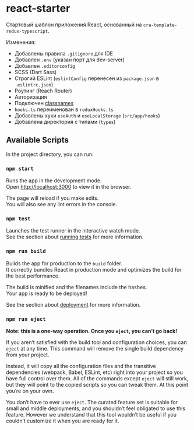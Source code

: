 # react-starter

Стартовый шаблон приложения React, основанный на `cra-template-redux-typescript`.

Изменения:

* Добавлены правила `.gitignore` для IDE
* Добавлен `.env` (указан порт для dev-server)
* Добавлен `.editorconfig`
* SCSS (Dart Sass)
* Строгий ESLint (`eslintConfig` перенесен из `package.json` в `.eslintrc.json`)
* Роутинг (Reach Router)
* Авторизация
* Подключен [classnames](https://www.npmjs.com/package/classnames)
* `hooks.ts` переименован в `reduxHooks.ts`
* Добавлены хуки `useAuth` и `useLocalStorage` (`src/app/hooks`)
* Добавлена директория с типами (`types`)

## Available Scripts

In the project directory, you can run:

### `npm start`

Runs the app in the development mode.<br />
Open [http://localhost:3000](http://localhost:3000) to view it in the browser.

The page will reload if you make edits.<br />
You will also see any lint errors in the console.

### `npm test`

Launches the test runner in the interactive watch mode.<br />
See the section about [running tests](https://facebook.github.io/create-react-app/docs/running-tests) for more
information.

### `npm run build`

Builds the app for production to the `build` folder.<br />
It correctly bundles React in production mode and optimizes the build for the best performance.

The build is minified and the filenames include the hashes.<br />
Your app is ready to be deployed!

See the section about [deployment](https://facebook.github.io/create-react-app/docs/deployment) for more information.

### `npm run eject`

**Note: this is a one-way operation. Once you `eject`, you can’t go back!**

If you aren’t satisfied with the build tool and configuration choices, you can `eject` at any time. This command will
remove the single build dependency from your project.

Instead, it will copy all the configuration files and the transitive dependencies (webpack, Babel, ESLint, etc) right
into your project so you have full control over them. All of the commands except `eject` will still work, but they will
point to the copied scripts so you can tweak them. At this point you’re on your own.

You don’t have to ever use `eject`. The curated feature set is suitable for small and middle deployments, and you
shouldn’t feel obligated to use this feature. However we understand that this tool wouldn’t be useful if you couldn’t
customize it when you are ready for it.
